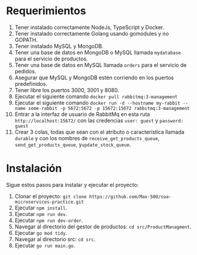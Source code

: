 # Requerimientos

1. Tener instalado correctamente NodeJs, TypeScript y Docker.
2. Tener instalado correctamente Golang usando gomodules y no GOPATH.
3. Tener instalado MySQL y MongoDB.
4. Tener una base de datos en MongoDB o MySQL llamada `mydatabase` para el servicio de productos.
5. Tener una base de datos en MySQL llamada `orders` para el servicio de pedidos.
6. Asegurar que MySQL y MongoDB estén corriendo en los puertos predefinidos.
7. Tener libre los puertos 3000, 3001 y 8080.
8. Ejecutar el siguiente comando `docker pull rabbitmq:3-management`
9. Ejecutar el siguiente comando `docker run -d --hostname my-rabbit --name some-rabbit -p 5672:5672 -p 15672:15672 rabbitmq:3-management`
10. Entrar a la interfaz de usuario de RabbitMq en esta ruta `http://localhost:15672/` con las credencias `user: guest` y `password: guest`
11. Crear 3 colas, todas que sean con el atributo o característica llamada `durable` y con los nombres de `receive_get_products_queue`, `send_get_products_queue`, y`update_stock_queue`.


# Instalación

Sigue estos pasos para instalar y ejecutar el proyecto:

1. Clonar el proyecto: `git clone https://github.com/Max-500/soa-microservices-practice.git`
2. Ejecutar `npm install`.
3. Ejecutar `npm run dev`.
4. Ejecutar `npm run dev-order`.
5. Navegar al directorio del gestor de productos: `cd src/ProductManagment`.
6. Ejecutar `go mod tidy`.
7. Navegar al directorio src: `cd src`.
8. Ejecutar `go run main.go`.